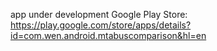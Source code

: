 app under development
Google Play Store: https://play.google.com/store/apps/details?id=com.wen.android.mtabuscomparison&hl=en
